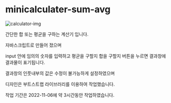 # minicalculater-sum-avg

![calculator-img](https://user-images.githubusercontent.com/113073242/211703895-3fb17db1-1ebb-4c23-bdee-9355b553fc65.png)

간단한 합 또는 평균을 구하는 계산기 입니다.

자바스크립트로 만들어 졌으며 

input 안에 임의의 숫자를 입력하고 평균을 구할지 합을 구할지 버튼을 누르면 결과창에 결과물이 표기됩니다.

결과창의 인풋내부의 값은 수정이 불가능하게 설정하였으며 

디자인은 부트스트랩 라이브러리를 이용하여 작업했습니다. 

작업 기간은 2022-11-06에 약 3시간동안 작업하였습니다.
